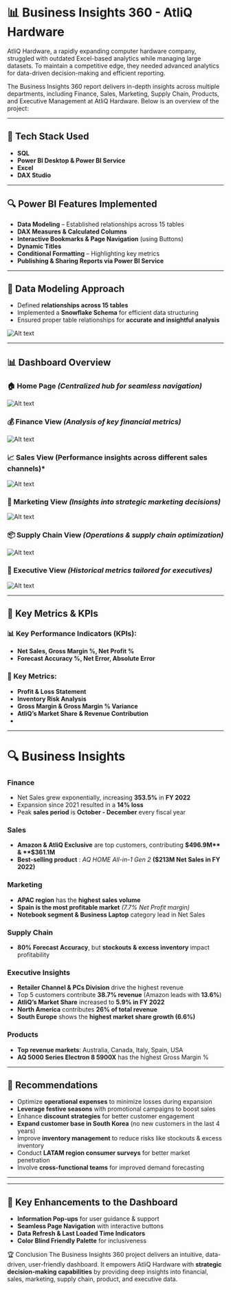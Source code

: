 # 📊 Business Insights 360 - AtliQ Hardware #

AtliQ Hardware, a rapidly expanding computer hardware company, struggled with outdated Excel-based analytics while managing large datasets. To maintain a competitive edge, they needed advanced analytics for data-driven decision-making and efficient reporting.

The Business Insights 360 report delivers in-depth insights across multiple departments, including Finance, Sales, Marketing, Supply Chain, Products, and Executive Management at AtliQ Hardware. Below is an overview of the project:

***

## 🚀 Tech Stack Used ##
  - **SQL**
  - **Power BI Desktop & Power BI Service**
  - **Excel**
  - **DAX Studio**

 *** 

## 🔍 Power BI Features Implemented
 - **Data Modeling**  – Established relationships across 15 tables
- **DAX Measures & Calculated Columns**
- **Interactive Bookmarks & Page Navigation** (using Buttons)
- **Dynamic Titles**
- **Conditional Formatting** – Highlighting key metrics
- **Publishing & Sharing Reports via Power BI Service**

***

## 📌 Data Modeling Approach
- Defined **relationships across 15 tables**
- Implemented a **Snowflake Schema** for efficient data structuring
- Ensured proper table relationships for **accurate and insightful analysis**
  
![Alt text](https://github.com/krushna-nayak30101/Business-Insights-360/blob/7947895443b36b40f2f29647e71162f4f8793a4a/Datamodel%20image.png)
***

## 📊 Dashboard Overview

### 🏠 Home Page ***(Centralized hub for seamless navigation)***
![Alt text](https://github.com/krushna-nayak30101/Business-Insights-360/blob/4f7f57c1cdc3c2d51a36a4242d885d48b011bd89/Home%20Page.png)
### 💰 Finance View ***(Analysis of key financial metrics)***
![Alt text](https://github.com/krushna-nayak30101/Business-Insights-360/blob/4f7f57c1cdc3c2d51a36a4242d885d48b011bd89/Finance%20View%201.png)
### 📈 Sales View **(Performance insights across different sales channels)***
![Alt text](https://github.com/krushna-nayak30101/Business-Insights-360/blob/4f7f57c1cdc3c2d51a36a4242d885d48b011bd89/Sales%20View%201.png)
### 📢 Marketing View ***(Insights into strategic marketing decisions)***
![Alt text](https://github.com/krushna-nayak30101/Business-Insights-360/blob/4f7f57c1cdc3c2d51a36a4242d885d48b011bd89/Marketing%20View%201.png)
### 📦 Supply Chain View ***(Operations & supply chain optimization)***
![Alt text](https://github.com/krushna-nayak30101/Business-Insights-360/blob/4f7f57c1cdc3c2d51a36a4242d885d48b011bd89/Supply%20chain%201.png)
### 🎯 Executive View ***(Historical metrics tailored for executives)***
![Alt text](https://github.com/krushna-nayak30101/Business-Insights-360/blob/01165f9072b8954f5eb5360ccb2f4597c2565d0c/Executive%20View%201.png)
***
## 📌 Key Metrics & KPIs ##

### 📊 Key Performance Indicators (KPIs): ###

-   **Net Sales, Gross Margin %, Net Profit %**
-	**Forecast Accuracy %, Net Error, Absolute Error**

### 📌 Key Metrics: ###
-	**Profit & Loss Statement**
-	**Inventory Risk Analysis**
-	**Gross Margin & Gross Margin % Variance**
-	**AtliQ’s Market Share & Revenue Contribution**
-	
***
# 🔍 Business Insights #

### Finance ###
-	Net Sales grew exponentially, increasing **353.5%** in **FY 2022**
-	Expansion since 2021 resulted in a **14% loss**
-	Peak **sales period** is **October - December** every fiscal year

### Sales

-	**Amazon & AtliQ Exclusive** are top customers, contributing **$496.9M** & **$361.1M**
-	**Best-selling product** : *AQ HOME All-in-1 Gen 2* **($213M Net Sales in FY 2022)**


### Marketing

-	**APAC region** has the **highest sales volume**
-	**Spain is the most profitable market** *(7.7% Net Profit margin)*
-	**Notebook segment & Business Laptop** category lead in Net Sales

### Supply Chain

-	**80% Forecast Accuracy**, but **stockouts & excess inventory** impact profitability

### Executive Insights

-	**Retailer Channel & PCs Division** drive the highest revenue
-	Top 5 customers contribute **38.7% revenue** (Amazon leads with **13.6%**)
-	**AtliQ’s Market Share** increased to **5.9% in FY 2022**
-	**North America** contributes **26% of total revenue**
-	**South Europe** shows the **highest market share growth (6.6%)**

### Products

-	**Top revenue markets**: Australia, Canada, Italy, Spain, USA
-	**AQ 5000 Series Electron 8 5900X** has the highest Gross Margin %

***
## 📌 Recommendations
-	Optimize **operational expenses** to minimize losses during expansion
-	**Leverage festive seasons** with promotional campaigns to boost sales
-	Enhance **discount strategies** for better customer engagement
-	**Expand customer base in South Korea** (no new customers in the last 4 years)
-	Improve **inventory management** to reduce risks like stockouts & excess inventory
-	Conduct **LATAM region consumer surveys** for better market penetration
-	Involve **cross-functional teams** for improved demand forecasting
________________________________________
*** 
## 🎯 Key Enhancements to the Dashboard
-	**Information Pop-ups** for user guidance & support
-	**Seamless Page Navigation** with interactive buttons
-	**Data Refresh & Last Loaded Time Indicators**
-	**Color Blind Friendly Palette** for inclusiveness


🏆 Conclusion
The Business Insights 360 project delivers an intuitive, data-driven, user-friendly dashboard. It empowers AtliQ Hardware with **strategic decision-making capabilities** by providing deep insights into financial, sales, marketing, supply chain, product, and executive data.





